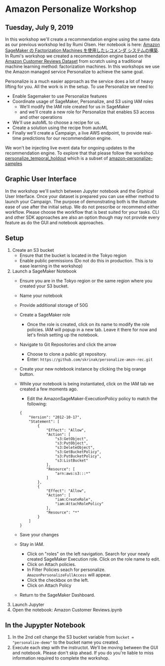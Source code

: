 # Amazon Personalize Workshop
## Tuesday, July 9, 2019

In this workshop we'll create a recommendation engine using the same data as our previous workshop led by Rumi Olsen. Her notebook is here: [Amazon SageMaker の Factorization Machines を使用したレコメンダ システムの構築](https://github.com/rumiio/sagemaker-rec-engine-demo). In Rumi's workshop we created a recommendation engine based on the [Amazon Customer Reviews Dataset](https://s3.amazonaws.com/amazon-reviews-pds/readme.html) from scratch using a traditional machine learning method: factorization machines. In this workshops we use the Amazon managed service Personalize to achieve the same goal. 

Personalize is a much easier approach as the service does a lot of heavy lifting for you. All the work is in the setup. To use Personalize we need to: 

* Enable Sagemaker to use Personalize features 
* Coordinate usage of SageMaker, Personalize, and S3 using IAM roles
    * We'll modify the IAM role created for us in SageMaker
    * and we'll create a new role for Personalize that enables S3 access and other operations
* We'll use autoML to choose a recipe for us.
* Create a solution using the recipe from autoML
* Finally we'll create a Campaign, a live AWS endpoint, to provide real-time predictions for our recommendation engine. 

We won't be injecting live event data for ongoing updates to the recommendation engine. To explore that that please follow the workshop [personalize_temporal_holdout](https://github.com/aws-samples/amazon-personalize-samples/tree/master/personalize_temporal_holdout) which is a subset of [amazon-personalize-samples](https://github.com/aws-samples/amazon-personalize-samples)

## Graphic User Interface

In the workshop we'll switch between Jupyter notebook and the Grphical User Interface. Once your dataset is prepared you can use either method to launch your Campaign. The purpose of demonstrating both is the illustrate ease of use after the initial setup. We do not prescribe or recommend either workflow. Please choose the workflow that is best suited for your tasks. CLI and other SDK approaches are also an option though may not provide every feature as do the GUI and notebook approaches. 


## Setup
1. Create an S3 bucket
    * Ensure that the bucket is located in the Tokyo region
    * Enable public permissions (Do not do this in production. This is to ease learning in the workshop)
1. Launch a SageMaker Notebook
    * Ensure you are in the Tokyo region or the same region where you created your S3 bucket.
    * Name your notebook
    * Provide additional storage of 50G
    * Create a SageMaker role
        * Once the role is created, click on its name to modify the role policies. IAM will popup in a new tab. Leave it there for now and let's finish setting up the notebook.
    * Navigate to Git Repositories and click the arrow
        * Choose to clone a public git repository.
        * Enter: ```https://github.com/skrinak/personalize-amzn-rec.git```
    * Create your new notebook instance by clicking the big orange button. 
    * While your notebook is being instantiated, click on the IAM tab we created a few moments ago. 
        * Edit the AmazonSageMaker-ExecutionPolicy policy to match the following: 
        ```
        {
            "Version": "2012-10-17",
            "Statement": [
                {
                    "Effect": "Allow",
                    "Action": [
                        "s3:GetObject",
                        "s3:PutObject",
                        "s3:DeleteObject",
                        "s3:GetBucketPolicy",
                        "s3:PutBucketPolicy",
                        "s3:ListBucket"
                    ],
                    "Resource": [
                        "arn:aws:s3:::*"
                    ]
                },
                {
                    "Effect": "Allow",
                    "Action": [
                        "iam:CreateRole",
                        "iam:AttachRolePolicy"
                    ],
                    "Resource": "*"
                }
            ]
        }
        ```

    * Save your changes
    * Stay in IAM. 
        * Click on "roles" on the left navigation. Search for your newly created SageMaker Execution role. Click on the role name to edit.
        * Click on Attach policies.
        * In Filter Policies seach for personalize. ```AmazonPersonalizeFullAccess``` will appear. 
        * Click the checkbox on the left.
        * Click on Attach Policy
    * Return to the SageMaker Dashboard. 
1. Launch Jupyter
1. Open the notebook: Amazon Customer Reviews.ipynb

## In the Jupypter Notebook
1. In the 2nd cell change the S3 bucket variable from ``` bucket = "personalize-demo" ``` to the bucket name you created.
1. Execute each step with the instructot. We'll be moving between the GUI and notebook. Please don't skip ahead. If you do you're liable to miss information required to complete the workshop. 
